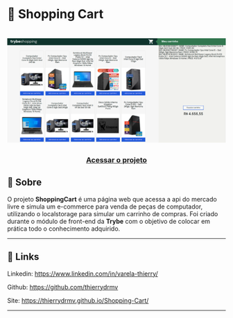 <h1>🛒 Shopping Cart </h1>

<h1>

<img src="assets/shoppingcart.png">

</h1>

<h3 align="center">
  <a href="https://thierrydrmv.github.io/Shopping-Cart/" target="_blank">Acessar o projeto</a>
</h3>

## 📝 Sobre

O projeto **ShoppingCart** é uma página web que acessa a api do mercado livre e simula um e-commerce para venda de peças de computador, utilizando o localstorage para simular um carrinho de compras. Foi criado durante o módulo de front-end da **Trybe** com o objetivo de colocar em prática todo o conhecimento adquirido.

---

## 🔗 Links

Linkedin: https://www.linkedin.com/in/varela-thierry/

Github: https://github.com/thierrydrmv

Site: https://thierrydrmv.github.io/Shopping-Cart/

---
